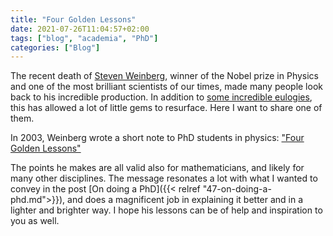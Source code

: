 ```yaml
---
title: "Four Golden Lessons"
date: 2021-07-26T11:04:57+02:00
tags: ["blog", "academia", "PhD"]
categories: ["Blog"]
---
```


The recent death of [Steven Weinberg](https://en.wikipedia.org/wiki/Steven_Weinberg), winner of the Nobel prize in Physics and one of the most brilliant scientists of our times, made many people look back to his incredible production.
In addition to [some incredible eulogies](https://www.scottaaronson.com/blog/?p=5566), this has allowed a lot of little gems to resurface. Here I want to share one of them.

In 2003, Weinberg wrote a short note to PhD students in physics: ["Four Golden Lessons"](https://web.archive.org/web/20201123022309/http://math.stanford.edu/~vakil/files/nature.pdf "Steven Weinberg - Four Golden Lessons")

The points he makes are all valid also for mathematicians, and likely for many other disciplines.
The message resonates a lot with what I wanted to convey in the post [On doing a PhD]({{< relref "47-on-doing-a-phd.md">}}), and does a magnificent job in explaining it  better and in a lighter and brighter way.
I hope his lessons can be of help and inspiration to you as well.